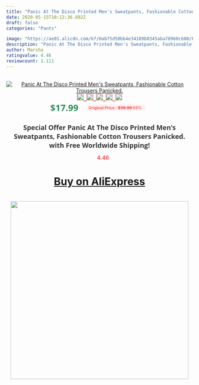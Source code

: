 ```yaml
---
title: "Panic At The Disco Printed Men's Sweatpants, Fashionable Cotton Trousers Panicked."
date: 2020-05-15T10:12:36.892Z
draft: false
categories: "Pants"

image: "https://ae01.alicdn.com/kf/Hab75d50bb4e34189b8345aba78960c608/Panic-At-The-Disco-Printed-Men-s-Sweatpants-Fashionable-Cotton-Trousers-Panicked-.jpg"
description: "Panic At The Disco Printed Men's Sweatpants, Fashionable Cotton Trousers Panicked."
author: Marsha
ratingvalue: 4.46
reviewcount: 1.111
---
```

<br>
<div style="text-align: center;">
<a href="https://s.click.aliexpress.com/e/_A9Elyt" target="_blank" rel="nofollow noopener noreferrer"><img alt="Panic At The Disco Printed Men's Sweatpants, Fashionable Cotton Trousers Panicked." class="magnifier-image" src="https://ae01.alicdn.com/kf/Hab75d50bb4e34189b8345aba78960c608/Panic-At-The-Disco-Printed-Men-s-Sweatpants-Fashionable-Cotton-Trousers-Panicked-.jpg_640x640.jpg">
<br>
<img style="border:1px solid salmon" src="https://ae01.alicdn.com/kf/Hab75d50bb4e34189b8345aba78960c608/Panic-At-The-Disco-Printed-Men-s-Sweatpants-Fashionable-Cotton-Trousers-Panicked-.jpg_120x120.jpg">&nbsp;&nbsp;<img style="border:1px solid salmon" src="https://ae01.alicdn.com/kf/H635d0afb6ee24f668ce5ec6cbe2d7cd3e/Panic-At-The-Disco-Printed-Men-s-Sweatpants-Fashionable-Cotton-Trousers-Panicked-.jpg_120x120.jpg">&nbsp;&nbsp;<img style="border:1px solid salmon" src="_120x120.jpg">&nbsp;&nbsp;<img style="border:1px solid salmon" src="_120x120.jpg">&nbsp;&nbsp;<img style="border:1px solid salmon" src="https://ae01.alicdn.com/kf/Ha39857a929644cb29c33c726bfd94d9bL/Panic-At-The-Disco-Printed-Men-s-Sweatpants-Fashionable-Cotton-Trousers-Panicked-.jpg_120x120.jpg"></a></div><br0>
<div style="text-align: center;"><span style="background-color: white; border: 0px; box-sizing: border-box; color: seagreen; display: inline-block; font-family: &quot;open sans&quot; , &quot;arial&quot; , &quot;helvetica&quot; , sans-serif , &quot;heiti&quot;; font-size: 24px; font-stretch: inherit; font-weight: 700; line-height: inherit; margin: 0px 10px 0px 0px; padding: 0px; vertical-align: middle;">$17.99 </span>
<span style="background: rgb(255 , 241 , 241); border-radius: 3px; border: 0px; box-sizing: border-box; color: #ff4747; display: inline-block; font-family: inherit; font-size: 12px; font-stretch: inherit; font-style: inherit; font-variant: inherit; font-weight: 600; line-height: inherit; margin: 0px; padding: 2px 5px; transform: scale(0.9); vertical-align: middle;">Original Price : <b style="text-decoration: line-through;">$39.98 </b> 55%&nbsp;&nbsp;</span></div>
<h1 style="color: #333333; display: inline-block; font-family: &quot;open sans&quot; , &quot;arial&quot; , &quot;helvetica&quot; , sans-serif , &quot;heiti&quot;; font-size: 18px; font-stretch: inherit; font-weight: 700; text-align: center;">Special Offer Panic At The Disco Printed Men's Sweatpants, Fashionable Cotton Trousers Panicked. with Free Worldwide Shipping!</h1>
<div style="color: #ff4747; text-align: center;">
<img src="https://4.bp.blogspot.com/-M0ZcTcb-5uY/XleCXlxnR4I/AAAAAAAAAEc/OrjgMkXV1oMQFaCRZj5HQwOCBcu3w1FegCPcBGAYYCw/s1600/star.png" style="height: 15px;">&nbsp;<b>4.46</b></div>
<div class="button_cont" align="center"><a class="buynow_a" href="https://s.click.aliexpress.com/e/_A9Elyt" target="_blank" rel="nofollow noopener noreferrer"><H1>Buy on AliExpress</H1></a></div><br>
<div class="separator" style="clear: both; text-align: center;">
<img src="https://lh3.googleusercontent.com/-pTy5HemUv9M/XlePHvY0dAI/AAAAAAAAAE4/0nX5iRUoIWY8eMW9Dpxeirr157OZliDIgCLcBGAsYHQ/s1600/badge.gif" width="480">
</div>
